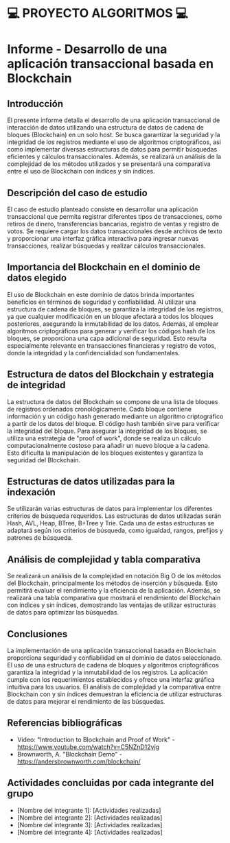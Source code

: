 # 💻 PROYECTO ALGORITMOS 💻
# Informe - Desarrollo de una aplicación transaccional basada en Blockchain

## Introducción
El presente informe detalla el desarrollo de una aplicación transaccional de interacción de datos utilizando una estructura de datos de cadena de bloques (Blockchain) en un solo host. Se busca garantizar la seguridad y la integridad de los registros mediante el uso de algoritmos criptográficos, así como implementar diversas estructuras de datos para permitir búsquedas eficientes y cálculos transaccionales. Además, se realizará un análisis de la complejidad de los métodos utilizados y se presentará una comparativa entre el uso de Blockchain con índices y sin índices.

## Descripción del caso de estudio
El caso de estudio planteado consiste en desarrollar una aplicación transaccional que permita registrar diferentes tipos de transacciones, como retiros de dinero, transferencias bancarias, registro de ventas y registro de votos. Se requiere cargar los datos transaccionales desde archivos de texto y proporcionar una interfaz gráfica interactiva para ingresar nuevas transacciones, realizar búsquedas y realizar cálculos transaccionales.

## Importancia del Blockchain en el dominio de datos elegido
El uso de Blockchain en este dominio de datos brinda importantes beneficios en términos de seguridad y confiabilidad. Al utilizar una estructura de cadena de bloques, se garantiza la integridad de los registros, ya que cualquier modificación en un bloque afectará a todos los bloques posteriores, asegurando la inmutabilidad de los datos. Además, al emplear algoritmos criptográficos para generar y verificar los códigos hash de los bloques, se proporciona una capa adicional de seguridad. Esto resulta especialmente relevante en transacciones financieras y registro de votos, donde la integridad y la confidencialidad son fundamentales.

## Estructura de datos del Blockchain y estrategia de integridad
La estructura de datos del Blockchain se compone de una lista de bloques de registros ordenados cronológicamente. Cada bloque contiene información y un código hash generado mediante un algoritmo criptográfico a partir de los datos del bloque. El código hash también sirve para verificar la integridad del bloque. Para asegurar la integridad de los bloques, se utiliza una estrategia de "proof of work", donde se realiza un cálculo computacionalmente costoso para añadir un nuevo bloque a la cadena. Esto dificulta la manipulación de los bloques existentes y garantiza la seguridad del Blockchain.

## Estructuras de datos utilizadas para la indexación
Se utilizarán varias estructuras de datos para implementar los diferentes criterios de búsqueda requeridos. Las estructuras de datos utilizadas serán Hash, AVL, Heap, BTree, B+Tree y Trie. Cada una de estas estructuras se adaptará según los criterios de búsqueda, como igualdad, rangos, prefijos y patrones de búsqueda.

## Análisis de complejidad y tabla comparativa
Se realizará un análisis de la complejidad en notación Big O de los métodos del Blockchain, principalmente los métodos de inserción y búsqueda. Esto permitirá evaluar el rendimiento y la eficiencia de la aplicación. Además, se realizará una tabla comparativa que mostrará el rendimiento del Blockchain con índices y sin índices, demostrando las ventajas de utilizar estructuras de datos para optimizar las búsquedas.

## Conclusiones
La implementación de una aplicación transaccional basada en Blockchain proporciona seguridad y confiabilidad en el dominio de datos seleccionado. El uso de una estructura de cadena de bloques y algoritmos criptográficos garantiza la integridad y la inmutabilidad de los registros. La aplicación cumple con los requerimientos establecidos y ofrece una interfaz gráfica intuitiva para los usuarios. El análisis de complejidad y la comparativa entre Blockchain con y sin índices demuestran la eficiencia de utilizar estructuras de datos para mejorar el rendimiento de las búsquedas.

## Referencias bibliográficas
- Video: "Introduction to Blockchain and Proof of Work" - https://www.youtube.com/watch?v=C5NZnD12yjg
- Brownworth, A. "Blockchain Demo" - https://andersbrownworth.com/blockchain/

## Actividades concluidas por cada integrante del grupo
- [Nombre del integrante 1]: [Actividades realizadas]
- [Nombre del integrante 2]: [Actividades realizadas]
- [Nombre del integrante 3]: [Actividades realizadas]
- [Nombre del integrante 4]: [Actividades realizadas]
